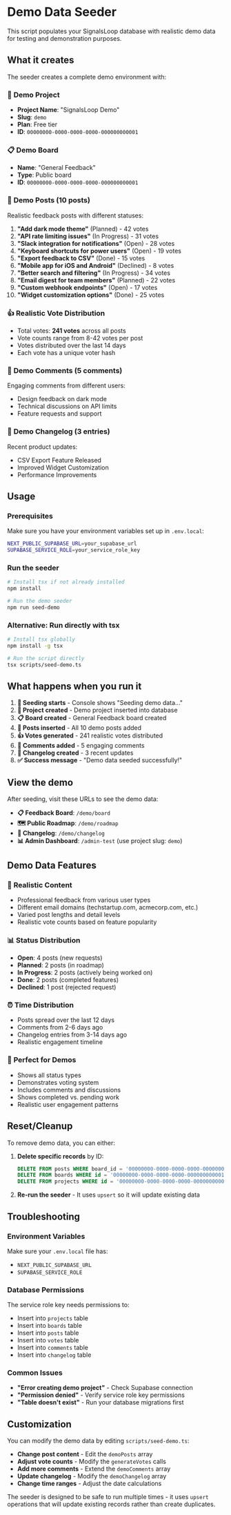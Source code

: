 # Demo Data Seeder

This script populates your SignalsLoop database with realistic demo data for testing and demonstration purposes.

## What it creates

The seeder creates a complete demo environment with:

### 🏢 **Demo Project**
- **Project Name**: "SignalsLoop Demo"
- **Slug**: `demo`
- **Plan**: Free tier
- **ID**: `00000000-0000-0000-0000-000000000001`

### 📋 **Demo Board**
- **Name**: "General Feedback"
- **Type**: Public board
- **ID**: `00000000-0000-0000-0000-000000000001`

### 💬 **Demo Posts (10 posts)**
Realistic feedback posts with different statuses:

1. **"Add dark mode theme"** (Planned) - 42 votes
2. **"API rate limiting issues"** (In Progress) - 31 votes  
3. **"Slack integration for notifications"** (Open) - 28 votes
4. **"Keyboard shortcuts for power users"** (Open) - 19 votes
5. **"Export feedback to CSV"** (Done) - 15 votes
6. **"Mobile app for iOS and Android"** (Declined) - 8 votes
7. **"Better search and filtering"** (In Progress) - 34 votes
8. **"Email digest for team members"** (Planned) - 22 votes
9. **"Custom webhook endpoints"** (Open) - 17 votes
10. **"Widget customization options"** (Done) - 25 votes

### 👍 **Realistic Vote Distribution**
- Total votes: **241 votes** across all posts
- Vote counts range from 8-42 votes per post
- Votes distributed over the last 14 days
- Each vote has a unique voter hash

### 💭 **Demo Comments (5 comments)**
Engaging comments from different users:
- Design feedback on dark mode
- Technical discussions on API limits
- Feature requests and support

### 📝 **Demo Changelog (3 entries)**
Recent product updates:
- CSV Export Feature Released
- Improved Widget Customization  
- Performance Improvements

## Usage

### Prerequisites
Make sure you have your environment variables set up in `.env.local`:

```bash
NEXT_PUBLIC_SUPABASE_URL=your_supabase_url
SUPABASE_SERVICE_ROLE=your_service_role_key
```

### Run the seeder

```bash
# Install tsx if not already installed
npm install

# Run the demo seeder
npm run seed-demo
```

### Alternative: Run directly with tsx

```bash
# Install tsx globally
npm install -g tsx

# Run the script directly
tsx scripts/seed-demo.ts
```

## What happens when you run it

1. **🌱 Seeding starts** - Console shows "Seeding demo data..."
2. **🏢 Project created** - Demo project inserted into database
3. **📋 Board created** - General Feedback board created
4. **💬 Posts inserted** - All 10 demo posts added
5. **👍 Votes generated** - 241 realistic votes distributed
6. **💭 Comments added** - 5 engaging comments
7. **📝 Changelog created** - 3 recent updates
8. **✅ Success message** - "Demo data seeded successfully!"

## View the demo

After seeding, visit these URLs to see the demo data:

- **📋 Feedback Board**: `/demo/board`
- **🗺️ Public Roadmap**: `/demo/roadmap` 
- **📝 Changelog**: `/demo/changelog`
- **📊 Admin Dashboard**: `/admin-test` (use project slug: `demo`)

## Demo Data Features

### 🎯 **Realistic Content**
- Professional feedback from various user types
- Different email domains (techstartup.com, acmecorp.com, etc.)
- Varied post lengths and detail levels
- Realistic vote counts based on feature popularity

### 📊 **Status Distribution**
- **Open**: 4 posts (new requests)
- **Planned**: 2 posts (in roadmap)
- **In Progress**: 2 posts (actively being worked on)
- **Done**: 2 posts (completed features)
- **Declined**: 1 post (rejected request)

### ⏰ **Time Distribution**
- Posts spread over the last 12 days
- Comments from 2-6 days ago
- Changelog entries from 3-14 days ago
- Realistic engagement timeline

### 🎨 **Perfect for Demos**
- Shows all status types
- Demonstrates voting system
- Includes comments and discussions
- Shows completed vs. pending work
- Realistic user engagement patterns

## Reset/Cleanup

To remove demo data, you can either:

1. **Delete specific records** by ID:
   ```sql
   DELETE FROM posts WHERE board_id = '00000000-0000-0000-0000-000000000001';
   DELETE FROM boards WHERE id = '00000000-0000-0000-0000-000000000001';
   DELETE FROM projects WHERE id = '00000000-0000-0000-0000-000000000001';
   ```

2. **Re-run the seeder** - It uses `upsert` so it will update existing data

## Troubleshooting

### Environment Variables
Make sure your `.env.local` file has:
- `NEXT_PUBLIC_SUPABASE_URL`
- `SUPABASE_SERVICE_ROLE`

### Database Permissions
The service role key needs permissions to:
- Insert into `projects` table
- Insert into `boards` table  
- Insert into `posts` table
- Insert into `votes` table
- Insert into `comments` table
- Insert into `changelog` table

### Common Issues
- **"Error creating demo project"** - Check Supabase connection
- **"Permission denied"** - Verify service role key permissions
- **"Table doesn't exist"** - Run your database migrations first

## Customization

You can modify the demo data by editing `scripts/seed-demo.ts`:

- **Change post content** - Edit the `demoPosts` array
- **Adjust vote counts** - Modify the `generateVotes` calls
- **Add more comments** - Extend the `demoComments` array
- **Update changelog** - Modify the `demoChangelog` array
- **Change time ranges** - Adjust the date calculations

The seeder is designed to be safe to run multiple times - it uses `upsert` operations that will update existing records rather than create duplicates.
